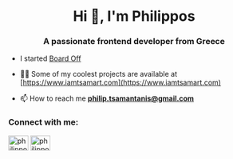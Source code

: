 <h1 align="center">Hi 👋, I'm Philippos</h1>
<h3 align="center">A passionate frontend developer from Greece</h3>

- I started [Board Off](https://www.board-off.com)

- 👨‍💻 Some of my coolest projects are available at [https://www.iamtsamart.com](https://www.iamtsamart.com)

- 📫 How to reach me **philip.tsamantanis@gmail.com**

<h3 align="left">Connect with me:</h3>
<p align="left">
<a href="https://linkedin.com/in/philippos-tsamantanis-a0b12a14a" target="blank"><img align="center" src="https://cdn.jsdelivr.net/npm/simple-icons@3.0.1/icons/linkedin.svg" alt="philippos-tsamantanis" height="30" width="40" /></a>
<a href="https://dribbble.com/philippos" target="blank"><img align="center" src="https://cdn.jsdelivr.net/npm/simple-icons@3.0.1/icons/dribbble.svg" alt="philippos" height="30" width="40" /></a>
</p>
